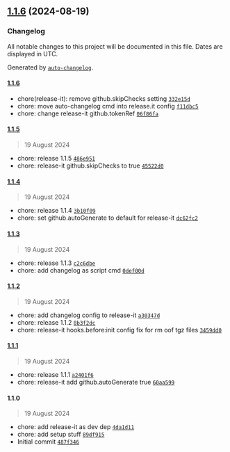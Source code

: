 

## [1.1.6](https://github.com/axi92/github-release-it-lifecycle-test/compare/1.1.5...1.1.6) (2024-08-19)

### Changelog

All notable changes to this project will be documented in this file. Dates are displayed in UTC.

Generated by [`auto-changelog`](https://github.com/CookPete/auto-changelog).

#### [1.1.6](https://github.com/axi92/github-release-it-lifecycle-test/compare/1.1.5...1.1.6)

- chore(release-it): remove github.skipChecks setting [`332e15d`](https://github.com/axi92/github-release-it-lifecycle-test/commit/332e15d2126b3f5da35369c773b4d6ee35d21a6d)
- chore: move auto-changelog cmd into release.it config [`f11dbc5`](https://github.com/axi92/github-release-it-lifecycle-test/commit/f11dbc590e9db826b9ffdf3bab68066a655fe2a6)
- chore: change release-it github.tokenRef [`06f86fa`](https://github.com/axi92/github-release-it-lifecycle-test/commit/06f86fade122cf89b2d91f85b5e1847c6d572fd7)

#### [1.1.5](https://github.com/axi92/github-release-it-lifecycle-test/compare/1.1.4...1.1.5)

> 19 August 2024

- chore: release 1.1.5 [`486e951`](https://github.com/axi92/github-release-it-lifecycle-test/commit/486e9515b09ab002a71eaf4c9657a5c97b3abfa1)
- chore: release-it github.skipChecks to true [`45522d0`](https://github.com/axi92/github-release-it-lifecycle-test/commit/45522d0c9ae9d245fd7fda9ef7ee3c9ccfbb6ff8)

#### [1.1.4](https://github.com/axi92/github-release-it-lifecycle-test/compare/1.1.3...1.1.4)

> 19 August 2024

- chore: release 1.1.4 [`3b10f09`](https://github.com/axi92/github-release-it-lifecycle-test/commit/3b10f09a0def30f445a18db0fef2eb029697aa48)
- chore: set github.autoGenerate to default for release-it [`dc62fc2`](https://github.com/axi92/github-release-it-lifecycle-test/commit/dc62fc248d7211dbc053bf2ebb92c2044d7b1fa2)

#### [1.1.3](https://github.com/axi92/github-release-it-lifecycle-test/compare/1.1.2...1.1.3)

> 19 August 2024

- chore: release 1.1.3 [`c2c6dbe`](https://github.com/axi92/github-release-it-lifecycle-test/commit/c2c6dbe98c45196c668ddb8d62f36f46b16b1e91)
- chore: add changelog as script cmd [`0def00d`](https://github.com/axi92/github-release-it-lifecycle-test/commit/0def00dc1e9a4d3c11de1852acb4692e561cecf6)

#### [1.1.2](https://github.com/axi92/github-release-it-lifecycle-test/compare/1.1.1...1.1.2)

> 19 August 2024

- chore: add changelog config to release-it [`a30347d`](https://github.com/axi92/github-release-it-lifecycle-test/commit/a30347dac23588452652b14f5c26b130e1b82e33)
- chore: release 1.1.2 [`8b3f2dc`](https://github.com/axi92/github-release-it-lifecycle-test/commit/8b3f2dcc0249033647a51d6b9edab808141ceb7f)
- chore: release-it hooks.before:init config fix for rm oof tgz files [`3459dd0`](https://github.com/axi92/github-release-it-lifecycle-test/commit/3459dd07a9f5f7a0f282e94452403b0b82c9519c)

#### [1.1.1](https://github.com/axi92/github-release-it-lifecycle-test/compare/1.1.0...1.1.1)

> 19 August 2024

- chore: release 1.1.1 [`a2401f6`](https://github.com/axi92/github-release-it-lifecycle-test/commit/a2401f63b091b96ec4be8b38c65af1af1802cfae)
- chore: release-it add github.autoGenerate true [`60aa599`](https://github.com/axi92/github-release-it-lifecycle-test/commit/60aa599dd2959223efd829319a1d4b7191a493bf)

#### 1.1.0

> 19 August 2024

- chore: add release-it as dev dep [`4da1d11`](https://github.com/axi92/github-release-it-lifecycle-test/commit/4da1d1129724d92cda6a58e4d7975163b7854c15)
- chore: add setup stuff [`89df915`](https://github.com/axi92/github-release-it-lifecycle-test/commit/89df9156c379b851fe3e97777dc67a1fe65c1897)
- Initial commit [`487f346`](https://github.com/axi92/github-release-it-lifecycle-test/commit/487f34640a74bca459ad6f7f82de99a51ac00aa7)
